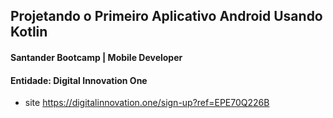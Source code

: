 ## Projetando o Primeiro Aplicativo Android Usando Kotlin
#### Santander Bootcamp | Mobile Developer
#### Entidade: Digital Innovation One
- site https://digitalinnovation.one/sign-up?ref=EPE70Q226B



